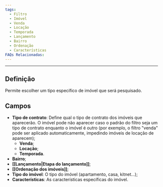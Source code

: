 ```yaml
---
tags:
  - Filtro
  - Imóvel
  - Venda
  - Locação
  - Temporada
  - Lançamento
  - Bairro
  - Ordenação
  - Características
FAQs Relacionadas:
---
```

---
## Definição

Permite escolher um tipo específico de imóvel que será pesquisado.

## Campos

- **Tipo de contrato**: Define qual o tipo de contrato dos imóveis que aparecerão. O imóvel pode não aparecer caso o padrão do filtro seja um tipo de contrato enquanto o imóvel é outro (por exemplo, o filtro "venda" pode ser aplicado automaticamente, impedindo imóveis de locação de aparecem);
	- **Venda**;
	- **Locação**;
	- **Temporada**.
- **Bairro**;
- **[[Lançamento|Etapa do lançamento]]**;
- **[[Ordenação dos imóveis]]**;
- **Tipo do imóvel**: O tipo do imóvel (apartamento, casa, kitnet...);
- **Características**: As características específicas do imóvel.